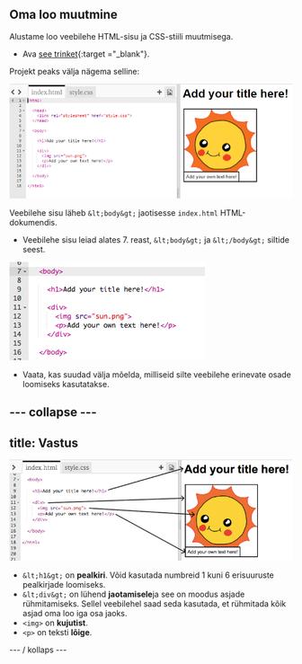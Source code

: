 ## Oma loo muutmine

Alustame loo veebilehe HTML-sisu ja CSS-stiili muutmisega.

+ Ava [see trinket](http://jumpto.cc/web-story){:target ="_blank"}.

Projekt peaks välja nägema selline:

![kuvatõmmis](images/story-starter.png)

Veebilehe sisu läheb `&lt;body&gt;` jaotisesse `index.html` HTML-dokumendis.

+ Veebilehe sisu leiad alates 7. reast, `&lt;body&gt;` ja `&lt;/body&gt;` siltide seest.

![kuvatõmmis](images/story-html.png)

+ Vaata, kas suudad välja mõelda, milliseid silte veebilehe erinevate osade loomiseks kasutatakse.

## \--- collapse \---

## title: Vastus

![kuvatõmmis](images/story-elements.png)

+ `&lt;h1&gt;` on **pealkiri**. Võid kasutada numbreid 1 kuni 6 erisuuruste pealkirjade loomiseks.
+ `&lt;div&gt;` on lühend **jaotamisele**ja see on moodus asjade rühmitamiseks. Sellel veebilehel saad seda kasutada, et rühmitada kõik asjad oma loo iga osa jaoks.
+ `<img>` on **kujutist**.
+ `<p>` on teksti **lõige**.

\--- / kollaps \---